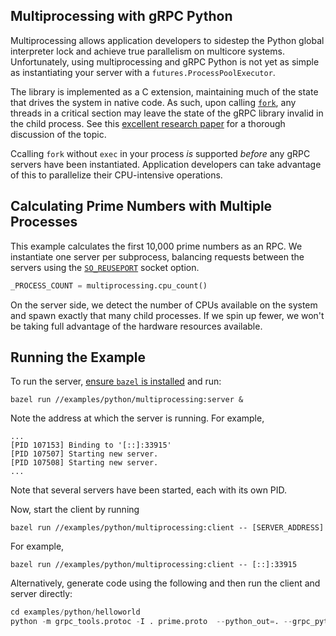 ## Multiprocessing with gRPC Python

Multiprocessing allows application developers to sidestep the Python global
interpreter lock and achieve true parallelism on multicore systems.
Unfortunately, using multiprocessing and gRPC Python is not yet as simple as
instantiating your server with a `futures.ProcessPoolExecutor`.

The library is implemented as a C extension, maintaining much of the state that
drives the system in native code. As such, upon calling
[`fork`](http://man7.org/linux/man-pages/man2/fork.2.html), any threads in a
critical section may leave the state of the gRPC library invalid in the child
process. See this [excellent research
paper](https://www.microsoft.com/en-us/research/uploads/prod/2019/04/fork-hotos19.pdf)
for a thorough discussion of the topic.

Ccalling `fork` without `exec` in your process *is* supported
*before* any gRPC servers have been instantiated. Application developers can
take advantage of this to parallelize their CPU-intensive operations.

## Calculating Prime Numbers with Multiple Processes

This example calculates the first 10,000 prime numbers as an RPC. We instantiate
one server per subprocess, balancing requests between the servers using the
[`SO_REUSEPORT`](https://lwn.net/Articles/542629/) socket option.

```python
_PROCESS_COUNT = multiprocessing.cpu_count()
```

On the server side, we detect the number of CPUs available on the system and
spawn exactly that many child processes. If we spin up fewer, we won't be taking
full advantage of the hardware resources available.

## Running the Example

To run the server,
[ensure `bazel` is installed](https://docs.bazel.build/versions/master/install.html)
and run:

```
bazel run //examples/python/multiprocessing:server &
```

Note the address at which the server is running. For example,

```
...
[PID 107153] Binding to '[::]:33915'
[PID 107507] Starting new server.
[PID 107508] Starting new server.
...
```

Note that several servers have been started, each with its own PID.

Now, start the client by running

```
bazel run //examples/python/multiprocessing:client -- [SERVER_ADDRESS]
```

For example,

```
bazel run //examples/python/multiprocessing:client -- [::]:33915
```

Alternatively, generate code using the following and then run the client and server
directly:

```python
cd examples/python/helloworld
python -m grpc_tools.protoc -I . prime.proto  --python_out=. --grpc_python_out=.
```
